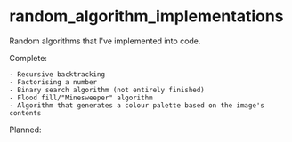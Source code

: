 # random_algorithm_implementations

Random algorithms that I've implemented into code.

Complete:
    
    - Recursive backtracking
    - Factorising a number
    - Binary search algorithm (not entirely finished)
    - Flood fill/"Minesweeper" algorithm
    - Algorithm that generates a colour palette based on the image's contents

Planned:
